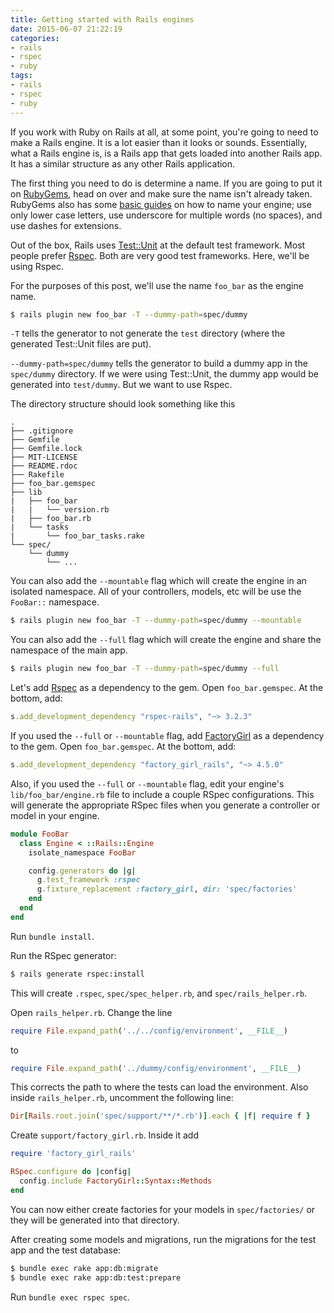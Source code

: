 ```yaml
---
title: Getting started with Rails engines
date: 2015-06-07 21:22:19
categories:
- rails
- rspec
- ruby
tags:
- rails
- rspec
- ruby
---
```


If you work with Ruby on Rails at all, at some point, you're going to need to make a Rails engine. It is a lot easier than it looks or sounds. Essentially, what a Rails engine is, is a Rails app that gets loaded into another Rails app. It has a similar structure as any other Rails application.

The first thing you need to do is determine a name. If you are going to put it on [RubyGems][ruby_gems], head on over and make sure the name isn't already taken. RubyGems also has some [basic guides][ruby_gems_guides] on how to name your engine; use only lower case letters, use underscore for multiple words (no spaces), and use dashes for extensions.

Out of the box, Rails uses [Test::Unit][test_unit] at the default test framework. Most people prefer [Rspec][rspec]. Both are very good test frameworks. Here, we'll be using Rspec.

For the purposes of this post, we'll use the name `foo_bar` as the engine name.

```bash
$ rails plugin new foo_bar -T --dummy-path=spec/dummy
```

`-T` tells the generator to not generate the `test` directory (where the generated Test::Unit files are put).

`--dummy-path=spec/dummy` tells the generator to build a dummy app in the `spec/dummy` directory. If we were using Test::Unit, the dummy app would be generated into `test/dummy`. But we want to use Rspec.

The directory structure should look something like this

```
.
├── .gitignore
├── Gemfile
├── Gemfile.lock
├── MIT-LICENSE
├── README.rdoc
├── Rakefile
├── foo_bar.gemspec
├── lib
|   ├── foo_bar
|   |   └── version.rb
|   ├── foo_bar.rb
|   └── tasks
|       └── foo_bar_tasks.rake
└── spec/
    └── dummy
        └── ...
```

You can also add the `--mountable` flag which will create the engine in an isolated namespace. All of your controllers, models, etc will be use the `FooBar::` namespace.

```bash
$ rails plugin new foo_bar -T --dummy-path=spec/dummy --mountable
```

You can also add the `--full` flag which will create the engine and share the namespace of the main app.

```bash
$ rails plugin new foo_bar -T --dummy-path=spec/dummy --full
```

Let's add [Rspec][rspec_rails] as a dependency to the gem. Open `foo_bar.gemspec`. At the bottom, add:

```ruby
s.add_development_dependency "rspec-rails", "~> 3.2.3"
```

If you used the `--full` or `--mountable` flag, add [FactoryGirl][factory_girl_rails] as a dependency to the gem. Open `foo_bar.gemspec`. At the bottom, add:

```ruby
s.add_development_dependency "factory_girl_rails", "~> 4.5.0"
```

Also, if you used the `--full` or `--mountable` flag, edit your engine's `lib/foo_bar/engine.rb` file to include a couple RSpec configurations. This will generate the appropriate RSpec files when you generate a controller or model in your engine.

```ruby
module FooBar
  class Engine < ::Rails::Engine
    isolate_namespace FooBar

    config.generators do |g|
      g.test_framework :rspec
      g.fixture_replacement :factory_girl, dir: 'spec/factories'
    end
  end
end
```

Run `bundle install`.

Run the RSpec generator:

```bash
$ rails generate rspec:install
```

This will create `.rspec`, `spec/spec_helper.rb`, and `spec/rails_helper.rb`.

Open `rails_helper.rb`. Change the line

```ruby
require File.expand_path('../../config/environment', __FILE__)
```

to

```ruby
require File.expand_path('../dummy/config/environment', __FILE__)
```

This corrects the path to where the tests can load the environment. Also inside `rails_helper.rb`, uncomment the following line:

```ruby
Dir[Rails.root.join('spec/support/**/*.rb')].each { |f| require f }
```

Create `support/factory_girl.rb`. Inside it add

```ruby
require 'factory_girl_rails'

RSpec.configure do |config|
  config.include FactoryGirl::Syntax::Methods
end
```

You can now either create factories for your models in `spec/factories/` or they will be generated into that directory.

After creating some models and migrations, run the migrations for the test app and the test database:

```bash
$ bundle exec rake app:db:migrate
$ bundle exec rake app:db:test:prepare
```

Run `bundle exec rspec spec`.

[ruby_gems]:          https://rubygems.org/
[ruby_gems_guides]:   http://guides.rubygems.org/name-your-gem/
[test_unit]:          https://github.com/test-unit/test-unit
[rspec]:              https://github.com/rspec/rspec
[rspec_rails]:        https://github.com/rspec/rspec-rails
[factory_girl_rails]: https://github.com/thoughtbot/factory_girl_rails

